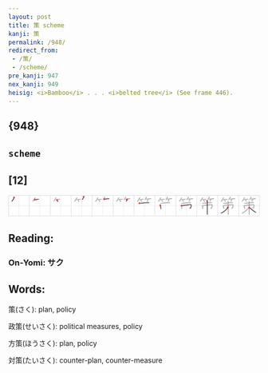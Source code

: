 ```yaml
---
layout: post
title: 策 scheme
kanji: 策
permalink: /948/
redirect_from:
 - /策/
 - /scheme/
pre_kanji: 947
nex_kanji: 949
heisig: <i>Bamboo</i> . . . <i>belted tree</i> (See frame 446).
---
```


## {948}

## `scheme`

## [12]

<div class="stroke"><img src="../images/E7AD96.png" /></div>

## Reading:

### On-Yomi: サク

## Words:

策(さく): plan, policy

政策(せいさく): political measures, policy

方策(ほうさく): plan, policy

対策(たいさく): counter-plan, counter-measure

